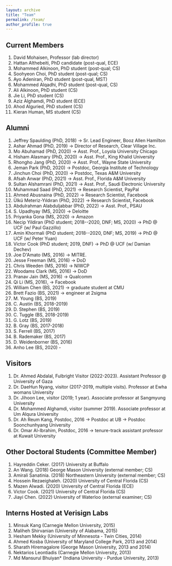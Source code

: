 ```yaml
---
layout: archive
title: "Team"
permalink: /team/
author_profile: true
---
```


Current Members
---

1. David Mohaisen, Professor (lab director)
1. Hattan Althebeiti, PhD candidate (post-qual, ECE)
1. Mohammed Alkinoon, PhD student (post-qual; CS)
1. Soohyeon Choi, PhD student (post-qual; CS)
1. Ayo Adeniran, PhD student (post-qual, MST)
1. Mohammed Alqadhi, PhD student (post-qual, CS)
1. Ali Alkinoon, PhD student (CS)
1. Jie Li, PhD student (CS)
1. Aziz Alghamdi, PhD student (ECE)
1. Ahod Alguried, PhD student (CS)
1. Kieran Human, MS student (CS) 

Alumni
---
1. Jeffrey Spaulding (PhD, 2018) → Sr. Lead Engineer, Booz Allen Hamilton
1. Ashar Ahmad (PhD, 2019) → Director of Research, Clear Village Inc.
1. Mo Abuhamad (PhD, 2020) → Asst. Prof., Loyola University Chicago
1. Hisham Alasmary (PhD, 2020) → Asst. Prof., King Khalid University
1. Rhongho Jang (PhD, 2020) → Asst. Prof., Wayne State University
1. Jeman Park (PhD, 2020) → Postdoc, Georgia Institute of Technology
1. Jinchun Choi (PhD, 2020) → Postdoc, Texas A&M University
1. Afsah Anwar (PhD, 2021) → Asst. Prof., Florida A&M University
1. Sultan Alshamrani (PhD, 2021) → Asst. Prof., Saudi Electronic University
1. Muhammad Saad (PhD, 2021) → Research Scientist, PayPal
1. Ahmed Abusnaina (PhD, 2022) → Research Scientist, Facebook
1. Ülkü Meteriz-Yıldıran (PhD, 2022) → Research Scientist, Facebook
1. Abdulrahman Alabduljabbar (PhD, 2022) → Asst. Prof., PSAU
1. S. Upadhyay (MS, 2020) → Deloitte
1. Priyanka Gona (MS, 2020) → Amazon
1. Necip Yildiran (PhD student; 2018--2020, DNF; MS, 2020) → PhD @ UCF (w/ Paul Gazzillo)
1. Amin Khormali (PhD student; 2018--2020, DNF; MS, 2019) → PhD @ UCF (w/ Peter Yuan)
1. Victor Cook (PhD student; 2019, DNF) → PhD @ UCF (w/ Damian Dechev)
1. Joe D'Amato (MS, 2016) → MITRE.
1. Jesse Freeman (MS, 2016) → DoD
1. Chris Weeden (MS, 2016) → NIWCP
1. Woodams Clark (MS, 2016) → DoD
1. Pranav Jain (MS, 2016) → Qualcomm
1. Qi Li (MS, 2016), → Facebook
1. William Chen (BS, 2021) → graduate student at CMU
1. Brett Fazio (BS, 2021) → engineer at 2sigma
1. M. Young (BS, 2019)
1. C. Austin (BS, 2018-2019)
1. D. Stephen (BS, 2019)
1. C. Tuggle (BS, 2018-2019)
1. G. Lotz (BS, 2019)
1. B. Gray (BS, 2017-2018)
1. S. Ferrell (BS, 2017)
1. B. Rademaker (BS, 2017)
1. D. Weidenborner (BS, 2016)
1. Anho Lee (BS, 2020) -

Visitors
---
1. Dr. Ahmed Abdalal, Fulbright Visitor (2022-2023). Assistant Professor @ University of Gaza
2. Dr. DaeHun Nyang, visitor (2017-2019, multiple visits). Professor at Ewha womans University
3. Dr. Jihoon Lee, visitor (2019; 1 year). Associate professor at Sangmyung University
4. Dr. Mohammed Alghamdi, visitor (summer 2019). Associate professor at Um Alqura University
5. Dr. Ah Reum Kang, Postdoc, 2016 -> Postdoc at UB -> Postdoc Soonchunhyang University
6. Dr. Omar Al-Ibrahim, Postdoc, 2016 -> tenure-track assistant professor at Kuwait University

Other Doctoral Students (Committee Member)
---
1. Hayreddin Ceker. (2017) University at Buffalo
1. An Wang. (2018) George Mason University (external member; CS)
1. Amirali Sanatinia. (2018) Northeastern University (external member; CS)
1. Hossein Rezaeighaleh. (2020) University of Central Florida (CS)
1. Mazen Alwadi. (2020) University of Central Florida (ECE)
1. Victor Cook. (2021) University of Central Florida (CS)
1. Jiayi Chen. (2022) University of Waterloo (external examiner; CS) 

Interns Hosted at Verisign Labs
---
1. Minsuk Kang (Carnegie Mellon University, 2015)
1. Maliheh Shirvanian (University of Alabama, 2015)
1. Hesham Mekky (University of Minnesota - Twin Cities, 2014)
1. Ahmed Kosba (University of Maryland College Park, 2013 and 2014)
1. Sharath Hiremagalore (George Mason University, 2013 and 2014)
1. Nektarios Leontiadis (Carnegie Mellon University, 2013)
1. Md Mansurul Bhuiyan* (Indiana University - Purdue University, 2013) 
